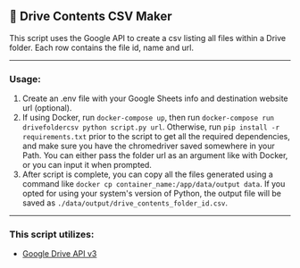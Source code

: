 ## 📁 Drive Contents CSV Maker 

This script uses the Google API to create a csv listing all files within a Drive folder. Each row contains the file id, name and url.

---

### Usage:
1. Create an .env file with your Google Sheets info and destination website url (optional).
2. If using Docker, run `docker-compose up`, then run `docker-compose run drivefoldercsv python script.py url`. Otherwise, run `pip install -r requirements.txt` prior to the script to get all the required dependencies, and make sure you have the chromedriver saved somewhere in your Path. You can either pass the folder url as an argument like with Docker, or you can input it when prompted.
3. After script is complete, you can copy all the files generated using a command like `docker cp container_name:/app/data/output data`. If you opted for using your system's version of Python, the output file will be saved as `./data/output/drive_contents_folder_id.csv`.

---

### This script utilizes:

* [Google Drive API v3](https://developers.google.com/drive/api/v3)